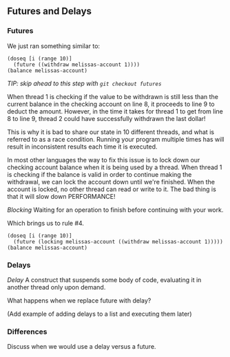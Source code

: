 ## Futures and Delays

### Futures

We just ran something similar to:

    (doseq [i (range 10)]
      (future ((withdraw melissas-account 1))))
    (balance melissas-account)

   _TIP: skip ahead to this step with `git checkout futures`_

When thread 1 is checking if the value to be withdrawn is still less than the current balance in the checking account on line 8, it proceeds to line 9 to deduct the amount. However, in the time it takes for thread 1 to get from line 8 to line 9, thread 2 could have successfully withdrawn the last dollar!

This is why it is bad to share our state in 10 different threads, and what is referred to as a race condition. Running your program multiple times has will result in inconsistent results each time it is executed.

In most other languages the way to fix this issue is to lock down our checking account balance when it is being used by a thread. When thread 1 is checking  if the balance is valid in order to continue making the withdrawal, we can lock the account down until we're finished. When the account is locked, no other thread can read or write to it. The bad thing is that it will slow down PERFORMANCE!

   *Blocking* Waiting for an operation to finish before continuing with your work.

Which brings us to rule #4.

    (doseq [i (range 10)]
      (future (locking melissas-account ((withdraw melissas-account 1)))))
    (balance melissas-account)

### Delays

   *Delay* A construct that suspends some body of code, evaluating it in another thread only upon demand.

What happens when we replace future with delay?

(Add example of adding delays to a list and executing them later)


### Differences

Discuss when we would use a delay versus a future.
